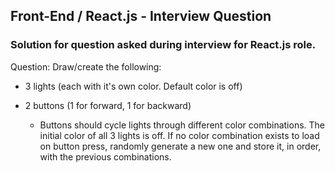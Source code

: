 ## Front-End / React.js - Interview Question
### Solution for question asked during interview for React.js role. 

Question: 
Draw/create the following:
  - 3 lights (each with it's own color. Default color is off)
  - 2 buttons (1 for forward, 1 for backward)

    - Buttons should cycle lights through different color combinations. The initial color of all 3 lights is off. If no color combination exists to load on button press, randomly generate a new one and store it, in order, with the previous combinations. 

